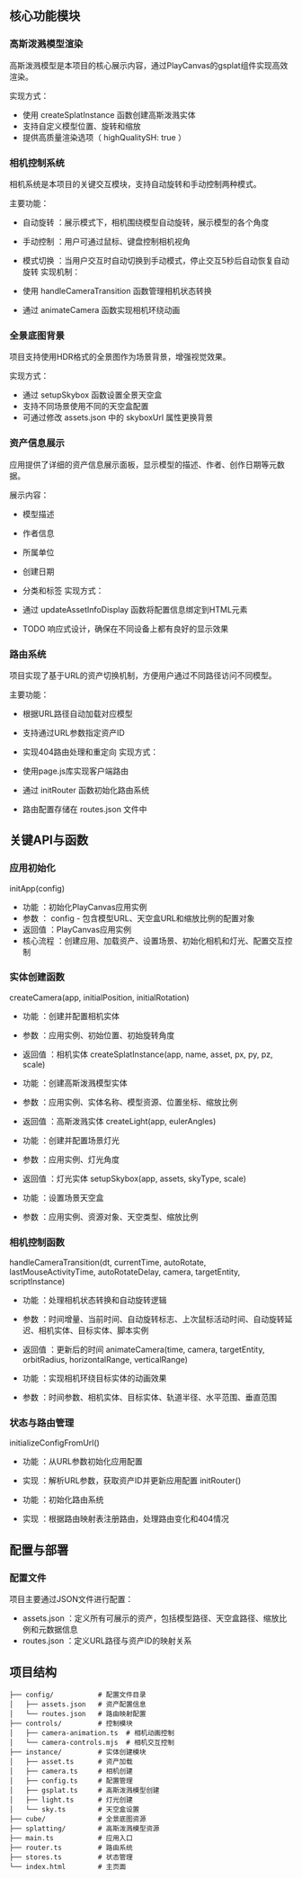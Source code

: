 ## 核心功能模块
### 高斯泼溅模型渲染
高斯泼溅模型是本项目的核心展示内容，通过PlayCanvas的gsplat组件实现高效渲染。

实现方式：

- 使用 createSplatInstance 函数创建高斯泼溅实体
- 支持自定义模型位置、旋转和缩放
- 提供高质量渲染选项（ highQualitySH: true ）


### 相机控制系统
相机系统是本项目的关键交互模块，支持自动旋转和手动控制两种模式。

主要功能：

- 自动旋转 ：展示模式下，相机围绕模型自动旋转，展示模型的各个角度
- 手动控制 ：用户可通过鼠标、键盘控制相机视角
- 模式切换 ：当用户交互时自动切换到手动模式，停止交互5秒后自动恢复自动旋转
实现机制：

- 使用 handleCameraTransition 函数管理相机状态转换
- 通过 animateCamera 函数实现相机环绕动画

### 全景底图背景
项目支持使用HDR格式的全景图作为场景背景，增强视觉效果。

实现方式：

- 通过 setupSkybox 函数设置全景天空盒
- 支持不同场景使用不同的天空盒配置
- 可通过修改 assets.json 中的 skyboxUrl 属性更换背景

### 资产信息展示
应用提供了详细的资产信息展示面板，显示模型的描述、作者、创作日期等元数据。

展示内容：

- 模型描述
- 作者信息
- 所属单位
- 创建日期
- 分类和标签
实现方式：

- 通过 updateAssetInfoDisplay 函数将配置信息绑定到HTML元素
- TODO 响应式设计，确保在不同设备上都有良好的显示效果

### 路由系统
项目实现了基于URL的资产切换机制，方便用户通过不同路径访问不同模型。

主要功能：

- 根据URL路径自动加载对应模型
- 支持通过URL参数指定资产ID
- 实现404路由处理和重定向
实现方式：

- 使用page.js库实现客户端路由
- 通过 initRouter 函数初始化路由系统
- 路由配置存储在 routes.json 文件中

## 关键API与函数
### 应用初始化
initApp(config)

- 功能 ：初始化PlayCanvas应用实例
- 参数 ： config - 包含模型URL、天空盒URL和缩放比例的配置对象
- 返回值 ：PlayCanvas应用实例
- 核心流程 ：创建应用、加载资产、设置场景、初始化相机和灯光、配置交互控制
### 实体创建函数
createCamera(app, initialPosition, initialRotation)

- 功能 ：创建并配置相机实体
- 参数 ：应用实例、初始位置、初始旋转角度
- 返回值 ：相机实体
createSplatInstance(app, name, asset, px, py, pz, scale)

- 功能 ：创建高斯泼溅模型实体
- 参数 ：应用实例、实体名称、模型资源、位置坐标、缩放比例
- 返回值 ：高斯泼溅实体
createLight(app, eulerAngles)

- 功能 ：创建并配置场景灯光
- 参数 ：应用实例、灯光角度
- 返回值 ：灯光实体
setupSkybox(app, assets, skyType, scale)

- 功能 ：设置场景天空盒
- 参数 ：应用实例、资源对象、天空类型、缩放比例
### 相机控制函数
handleCameraTransition(dt, currentTime, autoRotate, lastMouseActivityTime, autoRotateDelay, camera, targetEntity, scriptInstance)

- 功能 ：处理相机状态转换和自动旋转逻辑
- 参数 ：时间增量、当前时间、自动旋转标志、上次鼠标活动时间、自动旋转延迟、相机实体、目标实体、脚本实例
- 返回值 ：更新后的时间
animateCamera(time, camera, targetEntity, orbitRadius, horizontalRange, verticalRange)

- 功能 ：实现相机环绕目标实体的动画效果
- 参数 ：时间参数、相机实体、目标实体、轨道半径、水平范围、垂直范围
### 状态与路由管理
initializeConfigFromUrl()

- 功能 ：从URL参数初始化应用配置
- 实现 ：解析URL参数，获取资产ID并更新应用配置
initRouter()

- 功能 ：初始化路由系统
- 实现 ：根据路由映射表注册路由，处理路由变化和404情况


## 配置与部署
### 配置文件
项目主要通过JSON文件进行配置：

- assets.json ：定义所有可展示的资产，包括模型路径、天空盒路径、缩放比例和元数据信息
- routes.json ：定义URL路径与资产ID的映射关系

## 项目结构
```
├── config/           # 配置文件目录
│   ├── assets.json   # 资产配置信息
│   └── routes.json   # 路由映射配置
├── controls/         # 控制模块
│   ├── camera-animation.ts  # 相机动画控制
│   └── camera-controls.mjs  # 相机交互控制
├── instance/         # 实体创建模块
│   ├── asset.ts      # 资产加载
│   ├── camera.ts     # 相机创建
│   ├── config.ts     # 配置管理
│   ├── gsplat.ts     # 高斯泼溅模型创建
│   ├── light.ts      # 灯光创建
│   └── sky.ts        # 天空盒设置
├── cube/             # 全景底图资源
├── splatting/        # 高斯泼溅模型资源
├── main.ts           # 应用入口
├── router.ts         # 路由系统
├── stores.ts         # 状态管理
└── index.html        # 主页面
```
